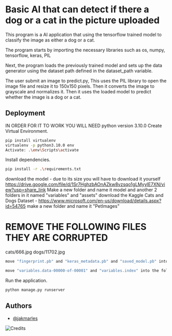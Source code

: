 
# Basic AI that can detect if there a dog or a cat in the picture uploaded

This program is a AI application that using the tensorflow trained model to classify the image as either a dog or a cat.

The program starts by importing the necessary libraries such as os, numpy, tensorflow, keras, PIL

Next, the program loads the previously trained model and sets up the data generator using the dataset path defined in the dataset_path variable.

The user submit an image to predict.py, This uses the PIL library to open the image file and resize it to 150x150 pixels. Then it converts the image to grayscale and normalizes it. Then it uses the loaded model to predict whether the image is a dog or a cat.
## Deployment


IN ORDER FOR IT TO WORK YOU WILL NEED python version 3.10.0
Create Virtual Environment.

```bash
pip install virtualenv
virtualenv -p python3.10.0 env
Activate: .\env\Scripts\activate

```
Install dependencies.

```bash
pip install -r .\requirements.txt

```
download the model - due to its size you will have to download it yourself https://drive.google.com/file/d/1Sr7HghzbAOnAZkw8vzsqo1gLMyyIE7XN/view?usp=share_link
Make a new folder and name it model and another 2 folders in it named "variables" and "assets"
download the Kaggle Cats and Dogs Dataset - https://www.microsoft.com/en-us/download/details.aspx?id=54765
make a new folder and name it "PetImages"

# REMOVE THE FOLLOWING FILES THEY ARE CORRUPTED
cats/666.jpg
dogs/11702.jpg




```bash
move "fingerprint.pb" and "keras_metadata.pb" and "saved_model.pb" into the folder "model"
```
```bash
move "variables.data-00000-of-00001" and "variables.index" into the folder "variables"
```
Run the application.
```bash
python manage.py runserver
```

## Authors

- [@jakmarles](https://github.com/jakmarles) 

![Credits](https://img.shields.io/badge/Credits-Ilya%20Bronfman-green)
